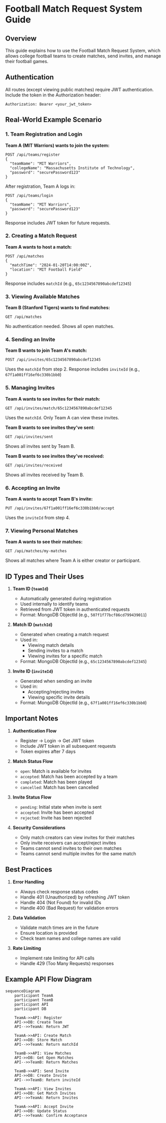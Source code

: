 # Football Match Request System Guide

## Overview

This guide explains how to use the Football Match Request System, which allows college football teams to create matches, send invites, and manage their football games.

## Authentication

All routes (except viewing public matches) require JWT authentication. Include the token in the Authorization header:

```
Authorization: Bearer <your_jwt_token>
```

## Real-World Example Scenario

### 1. Team Registration and Login

**Team A (MIT Warriors) wants to join the system:**

```http
POST /api/teams/register
{
  "teamName": "MIT Warriors",
  "collegeName": "Massachusetts Institute of Technology",
  "password": "securePassword123"
}
```

After registration, Team A logs in:

```http
POST /api/teams/login
{
  "teamName": "MIT Warriors",
  "password": "securePassword123"
}
```

Response includes JWT token for future requests.

### 2. Creating a Match Request

**Team A wants to host a match:**

```http
POST /api/matches
{
  "matchTime": "2024-01-20T14:00:00Z",
  "location": "MIT Football Field"
}
```

Response includes `matchId` (e.g., `65c1234567890abcdef12345`)

### 3. Viewing Available Matches

**Team B (Stanford Tigers) wants to find matches:**

```http
GET /api/matches
```

No authentication needed. Shows all open matches.

### 4. Sending an Invite

**Team B wants to join Team A's match:**

```http
POST /api/invites/65c1234567890abcdef12345
```

Uses the `matchId` from step 2. Response includes `inviteId` (e.g., `67f1a001ff16ef6c330b1bb0`)

### 5. Managing Invites

**Team A wants to see invites for their match:**

```http
GET /api/invites/match/65c1234567890abcdef12345
```

Uses the `matchId`. Only Team A can view these invites.

**Team B wants to see invites they've sent:**

```http
GET /api/invites/sent
```

Shows all invites sent by Team B.

**Team B wants to see invites they've received:**

```http
GET /api/invites/received
```

Shows all invites received by Team B.

### 6. Accepting an Invite

**Team A wants to accept Team B's invite:**

```http
PUT /api/invites/67f1a001ff16ef6c330b1bb0/accept
```

Uses the `inviteId` from step 4.

### 7. Viewing Personal Matches

**Team A wants to see their matches:**

```http
GET /api/matches/my-matches
```

Shows all matches where Team A is either creator or participant.

## ID Types and Their Uses

1. **Team ID (`teamId`)**
   - Automatically generated during registration
   - Used internally to identify teams
   - Retrieved from JWT token in authenticated requests
   - Format: MongoDB ObjectId (e.g., `507f1f77bcf86cd799439011`)

2. **Match ID (`matchId`)**
   - Generated when creating a match request
   - Used in:
     - Viewing match details
     - Sending invites to a match
     - Viewing invites for a specific match
   - Format: MongoDB ObjectId (e.g., `65c1234567890abcdef12345`)

3. **Invite ID (`inviteId`)**
   - Generated when sending an invite
   - Used in:
     - Accepting/rejecting invites
     - Viewing specific invite details
   - Format: MongoDB ObjectId (e.g., `67f1a001ff16ef6c330b1bb0`)

## Important Notes

1. **Authentication Flow**
   - Register → Login → Get JWT token
   - Include JWT token in all subsequent requests
   - Token expires after 7 days

2. **Match Status Flow**
   - `open`: Match is available for invites
   - `accepted`: Match has been accepted by a team
   - `completed`: Match has been played
   - `cancelled`: Match has been cancelled

3. **Invite Status Flow**
   - `pending`: Initial state when invite is sent
   - `accepted`: Invite has been accepted
   - `rejected`: Invite has been rejected

4. **Security Considerations**
   - Only match creators can view invites for their matches
   - Only invite receivers can accept/reject invites
   - Teams cannot send invites to their own matches
   - Teams cannot send multiple invites for the same match

## Best Practices

1. **Error Handling**
   - Always check response status codes
   - Handle 401 (Unauthorized) by refreshing JWT token
   - Handle 404 (Not Found) for invalid IDs
   - Handle 400 (Bad Request) for validation errors

2. **Data Validation**
   - Validate match times are in the future
   - Ensure location is provided
   - Check team names and college names are valid

3. **Rate Limiting**
   - Implement rate limiting for API calls
   - Handle 429 (Too Many Requests) responses

## Example API Flow Diagram

```mermaid
sequenceDiagram
    participant TeamA
    participant TeamB
    participant API
    participant DB

    TeamA->>API: Register
    API->>DB: Create Team
    API-->>TeamA: Return JWT

    TeamA->>API: Create Match
    API->>DB: Store Match
    API-->>TeamA: Return matchId

    TeamB->>API: View Matches
    API->>DB: Get Open Matches
    API-->>TeamB: Return Matches

    TeamB->>API: Send Invite
    API->>DB: Create Invite
    API-->>TeamB: Return inviteId

    TeamA->>API: View Invites
    API->>DB: Get Match Invites
    API-->>TeamA: Return Invites

    TeamA->>API: Accept Invite
    API->>DB: Update Status
    API-->>TeamA: Confirm Acceptance
```
